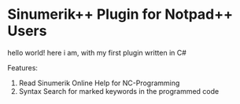 # Sinumerik++ Plugin for Notpad++ Users

hello world! here i am, with my first plugin written in C#

Features:
1. Read Sinumerik Online Help for NC-Programming
2. Syntax Search for marked keywords in the programmed code